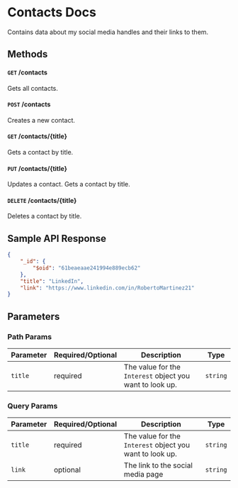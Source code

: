 # Contacts Docs

Contains data about my social media handles and their links to them.

## Methods

#### `GET` /contacts

Gets all contacts.

#### `POST` /contacts

Creates a new contact.

#### `GET` /contacts/{title}

Gets a contact by title.

#### `PUT` /contacts/{title}

Updates a contact. Gets a contact by title.

#### `DELETE` /contacts/{title}

Deletes a contact by title.

## Sample API Response

```json
{
    "_id": {
        "$oid": "61beaeaae241994e889ecb62"
    },
    "title": "LinkedIn",
    "link": "https://www.linkedin.com/in/RobertoMartinez21"
}
```

## Parameters

### Path Params

Parameter | Required/Optional | Description | Type
------ | -------- | -------- | -------- 
`title` | required | The value for the `Interest` object you want to look up. | `string`

### Query Params

Parameter | Required/Optional | Description | Type
------ | -------- | -------- | -------- 
`title` | required | The value for the `Interest` object you want to look up. | `string`
`link` | optional | The link to the social media page | `string`


